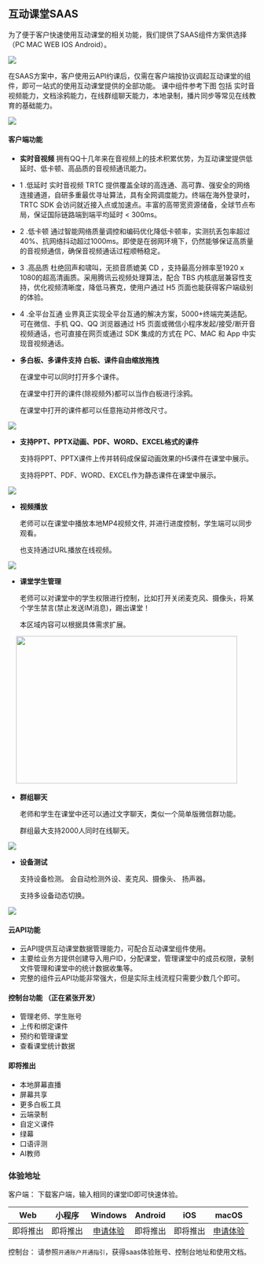 ## 互动课堂SAAS

为了便于客户快速使用互动课堂的相关功能，我们提供了SAAS组件方案供选择（PC MAC WEB IOS Android）。

![](https://main.qcloudimg.com/raw/07e170f624b122958982ef46ea06d421.png)

在SAAS方案中，客户使用云API约课后，仅需在客户端按协议调起互动课堂的组件，即可一站式的使用互动课堂提供的全部功能。
课中组件参考下图 包括 实时音视频能力，文档涂鸦能力，在线群组聊天能力，本地录制，播片同步等常见在线教育的基础能力。
<br>







![](https://main.qcloudimg.com/raw/ea3692fd322dbcc7d86c3fc3cc6d3c59.jpg)

#### 客户端功能

* **实时音视频**
 拥有QQ十几年来在音视频上的技术积累优势，为互动课堂提供低延时、低卡顿、高品质的音视频通讯能力。
 
 * 1 .低延时
    实时音视频 TRTC 提供覆盖全球的高连通、高可靠、强安全的网络连接通道，自研多重最优寻址算法，具有全网调度能力。终端在海外登录时，TRTC SDK 会访问就近接入点或加速点。丰富的高带宽资源储备，全球节点布局，保证国际链路端到端平均延时 < 300ms。
    
 * 2 .低卡顿
    通过智能网络质量调控和编码优化降低卡顿率，实测抗丢包率超过40%、抗网络抖动超过1000ms。即使是在弱网环境下，仍然能够保证高质量的音视频通信，确保音视频通话过程顺畅稳定。
    
 * 3 .高品质
    杜绝回声和啸叫，无损音质媲美 CD ，支持最高分辨率至1920 x 1080的超高清画质。采用腾讯云视频处理算法，配合 TBS 内核底层兼容性支持，优化视频清晰度，降低马赛克，使用户通过 H5 页面也能获得客户端级别的体验。
     
  * 4 .全平台互通
    业界真正实现全平台互通的解决方案，5000+终端完美适配。可在微信、手机 QQ、QQ 浏览器通过 H5 页面或微信小程序发起/接受/断开音视频通话，也可直接在网页或通过 SDK 集成的方式在 PC、MAC 和 App 中实现音视频通话。

* **多白板、多课件支持  白板、课件自由缩放拖拽**

  在课堂中可以同时打开多个课件。
  
  在课堂中打开的课件(除视频外)都可以当作白板进行涂鸦。
  
  在课堂中打开的课件都可以任意拖动并修改尺寸。

 ![](http://dldir1.qq.com/hudongzhibo/saas/白板.gif)


* **支持PPT、PPTX动画、PDF、WORD、EXCEL格式的课件**

  支持将PPT、PPTX课件上传并转码成保留动画效果的H5课件在课堂中展示。

  支持将PPT、PDF、WORD、EXCEL作为静态课件在课堂中展示。

 ![](http://dldir1.qq.com/hudongzhibo/saas/动画.gif)


* **视频播放**

  老师可以在课堂中播放本地MP4视频文件, 并进行进度控制，学生端可以同步观看。

  也支持通过URL播放在线视频。

 ![](http://dldir1.qq.com/hudongzhibo/saas/视频.gif)



* **课堂学生管理**

  老师可以对课堂中的学生权限进行控制，比如打开关闭麦克风、摄像头，将某个学生禁言(禁止发送IM消息)，踢出课堂！ 

  本区域内容可以根据具体需求扩展。


&nbsp;&nbsp;&nbsp;&nbsp;<img src="https://main.qcloudimg.com/raw/af1253a3c59e6168ecdeb4c025307be7.png" width="450" height="300"/>





* **群组聊天**

  老师和学生在课堂中还可以通过文字聊天，类似一个简单版微信群功能。
  
  群组最大支持2000人同时在线聊天。

 ![](	http://dldir1.qq.com/hudongzhibo/saas/聊天.gif)

* **设备测试**

  支持设备检测。 会自动检测外设、麦克风、摄像头、 扬声器。
    
  支持多设备动态切换。

 ![](https://main.qcloudimg.com/raw/dd044e816ee112fe6a03c3d9e67bc663.png)



#### 云API功能

* 云API提供互动课堂数据管理能力，可配合互动课堂组件使用。
* 主要给业务方提供创建导入用户ID，分配课堂，管理课堂中的成员权限，录制文件管理和课堂中的统计数据收集等。
* 完整的组件云API功能非常强大，但是实际主线流程只需要少数几个即可。

#### 控制台功能 （正在紧张开发）

* 管理老师、学生账号
* 上传和绑定课件
* 预约和管理课堂
* 查看课堂统计数据


#### 即将推出

* 本地屏幕直播
* 屏幕共享
* 更多白板工具
* 云端录制
* 自定义课件
* 绿幕
* 口语评测
* AI教师


### 体验地址

客户端：
下载客户端，输入相同的课堂ID即可快速体验。

| Web | 小程序 | Windows | Android | iOS | macOS |
| :-: | :-: | :-: | :-: | :-: | :-: |
| 即将推出 | 即将推出 | [申请体验](../购买指南.md) | 即将推出 | 即将推出 | [申请体验](../购买指南.md) |

控制台：
请参照`开通账户开通指引`，获得saas体验账号、控制台地址和使用文档。



